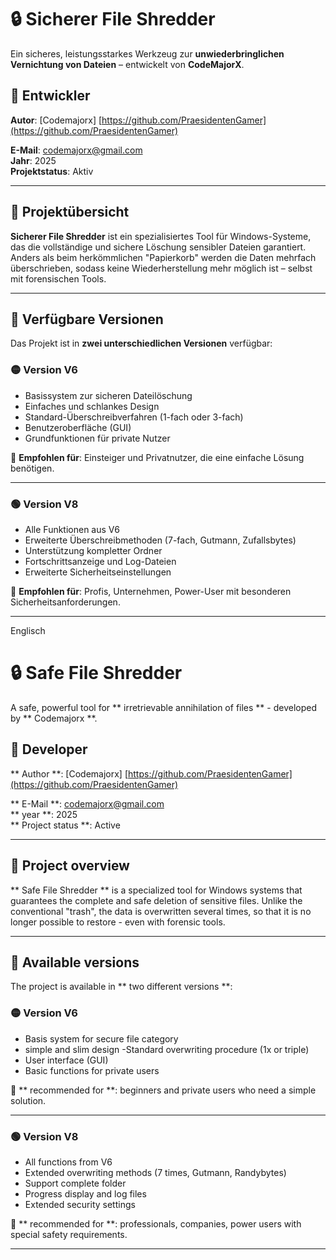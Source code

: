 # 🔒 Sicherer File Shredder

Ein sicheres, leistungsstarkes Werkzeug zur **unwiederbringlichen Vernichtung von Dateien** – entwickelt von **CodeMajorX**.

## 👤 Entwickler

**Autor**: [Codemajorx] [https://github.com/PraesidentenGamer](https://github.com/PraesidentenGamer)
  
**E-Mail**: codemajorx@gmail.com  
**Jahr**: 2025  
**Projektstatus**: Aktiv

---

## 🧾 Projektübersicht

**Sicherer File Shredder** ist ein spezialisiertes Tool für Windows-Systeme, das die vollständige und sichere Löschung sensibler Dateien garantiert. Anders als beim herkömmlichen "Papierkorb" werden die Daten mehrfach überschrieben, sodass keine Wiederherstellung mehr möglich ist – selbst mit forensischen Tools.

---

## 🔀 Verfügbare Versionen

Das Projekt ist in **zwei unterschiedlichen Versionen** verfügbar:

### 🟡 Version V6

- Basissystem zur sicheren Dateilöschung
- Einfaches und schlankes Design
- Standard-Überschreibverfahren (1-fach oder 3-fach)
- Benutzeroberfläche (GUI)
- Grundfunktionen für private Nutzer

🔹 **Empfohlen für**: Einsteiger und Privatnutzer, die eine einfache Lösung benötigen.

---

### 🟢 Version V8

- Alle Funktionen aus V6
- Erweiterte Überschreibmethoden (7-fach, Gutmann, Zufallsbytes)
- Unterstützung kompletter Ordner
- Fortschrittsanzeige und Log-Dateien
- Erweiterte Sicherheitseinstellungen

🔸 **Empfohlen für**: Profis, Unternehmen, Power-User mit besonderen Sicherheitsanforderungen.

---

Englisch

# 🔒 Safe File Shredder

A safe, powerful tool for ** irretrievable annihilation of files ** - developed by ** Codemajorx **.

## 👤 Developer

** Author **: [Codemajorx] [https://github.com/PraesidentenGamer](https://github.com/PraesidentenGamer)

** E-Mail **: codemajorx@gmail.com  
** year **: 2025  
** Project status **: Active

---

## 🧾 Project overview

** Safe File Shredder ** is a specialized tool for Windows systems that guarantees the complete and safe deletion of sensitive files. Unlike the conventional "trash", the data is overwritten several times, so that it is no longer possible to restore - even with forensic tools.

---

## 🔀 Available versions

The project is available in ** two different versions **:

### 🟡 Version V6

- Basis system for secure file category
- simple and slim design
-Standard overwriting procedure (1x or triple)
- User interface (GUI)
- Basic functions for private users

🔹 ** recommended for **: beginners and private users who need a simple solution.

---

### 🟢 Version V8

- All functions from V6
- Extended overwriting methods (7 times, Gutmann, Randybytes)
- Support complete folder
- Progress display and log files
- Extended security settings

🔸 ** recommended for **: professionals, companies, power users with special safety requirements.

---

